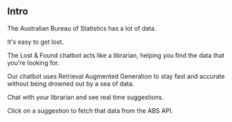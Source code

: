 ## Intro
The Australian Bureau of Statistics has a lot of data.

It's easy to get lost.

The Lost & Found chatbot acts like a librarian, helping you find the data that you're looking for. 

Our chatbot uses Retrieval Augmented Generation to stay fast and accurate without being drowned out by a sea of data.

Chat with your librarian and see real time suggestions.

Click on a suggestion to fetch that data from the ABS API.
